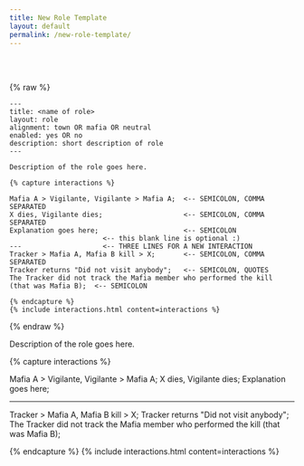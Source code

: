 ```yaml
---
title: New Role Template
layout: default
permalink: /new-role-template/
---
```


<br>
<br>

{% raw %}
```
---
title: <name of role>
layout: role
alignment: town OR mafia OR neutral
enabled: yes OR no
description: short description of role
---

Description of the role goes here.

{% capture interactions %}

Mafia A > Vigilante, Vigilante > Mafia A;  <-- SEMICOLON, COMMA SEPARATED
X dies, Vigilante dies;                    <-- SEMICOLON, COMMA SEPARATED
Explanation goes here;                     <-- SEMICOLON
                       <-- this blank line is optional :)
---                    <-- THREE LINES FOR A NEW INTERACTION
Tracker > Mafia A, Mafia B kill > X;       <-- SEMICOLON, COMMA SEPARATED
Tracker returns "Did not visit anybody";   <-- SEMICOLON, QUOTES
The Tracker did not track the Mafia member who performed the kill (that was Mafia B);  <-- SEMICOLON

{% endcapture %}
{% include interactions.html content=interactions %}
```
{% endraw %}


Description of the role goes here.

{% capture interactions %}

Mafia A > Vigilante, Vigilante > Mafia A;
X dies, Vigilante dies;
Explanation goes here;

--- 
Tracker > Mafia A, Mafia B kill > X;
Tracker returns "Did not visit anybody";
The Tracker did not track the Mafia member who performed the kill (that was Mafia B);

{% endcapture %}
{% include interactions.html content=interactions %}